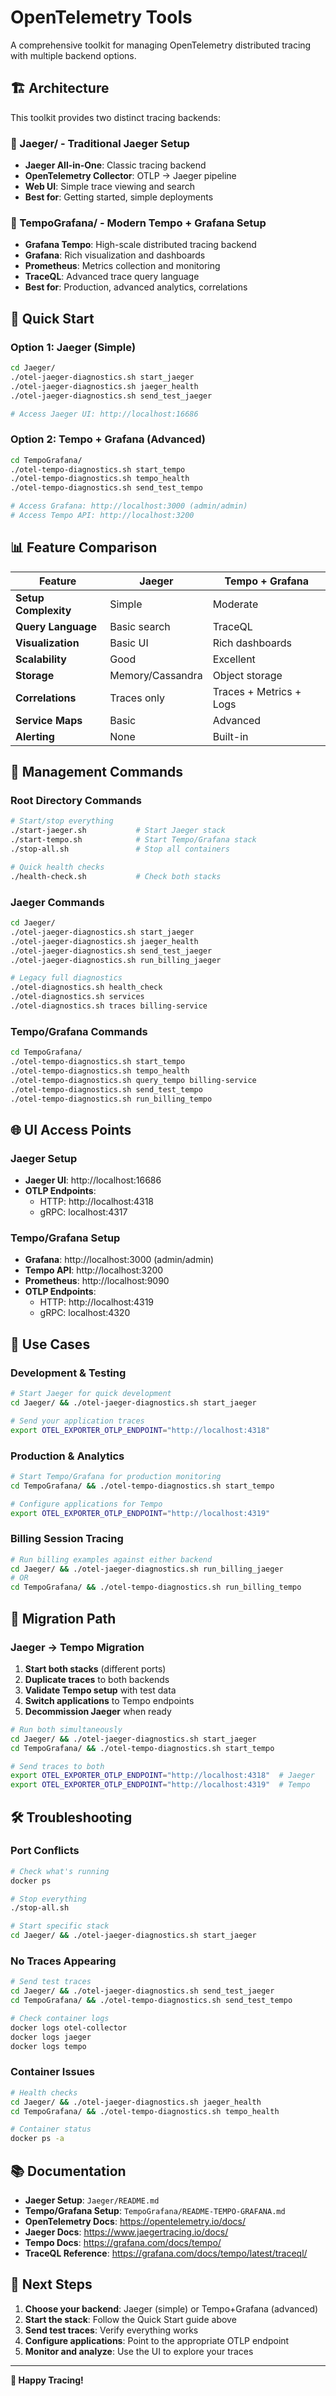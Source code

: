 # OpenTelemetry Tools

A comprehensive toolkit for managing OpenTelemetry distributed tracing with multiple backend options.

## 🏗️ **Architecture**

This toolkit provides two distinct tracing backends:

### **📁 Jaeger/** - Traditional Jaeger Setup
- **Jaeger All-in-One**: Classic tracing backend
- **OpenTelemetry Collector**: OTLP → Jaeger pipeline
- **Web UI**: Simple trace viewing and search
- **Best for**: Getting started, simple deployments

### **📁 TempoGrafana/** - Modern Tempo + Grafana Setup  
- **Grafana Tempo**: High-scale distributed tracing backend
- **Grafana**: Rich visualization and dashboards
- **Prometheus**: Metrics collection and monitoring
- **TraceQL**: Advanced trace query language
- **Best for**: Production, advanced analytics, correlations

## 🚀 **Quick Start**

### **Option 1: Jaeger (Simple)**
```bash
cd Jaeger/
./otel-jaeger-diagnostics.sh start_jaeger
./otel-jaeger-diagnostics.sh jaeger_health
./otel-jaeger-diagnostics.sh send_test_jaeger

# Access Jaeger UI: http://localhost:16686
```

### **Option 2: Tempo + Grafana (Advanced)**
```bash
cd TempoGrafana/
./otel-tempo-diagnostics.sh start_tempo
./otel-tempo-diagnostics.sh tempo_health
./otel-tempo-diagnostics.sh send_test_tempo

# Access Grafana: http://localhost:3000 (admin/admin)
# Access Tempo API: http://localhost:3200
```

## 📊 **Feature Comparison**

| Feature | Jaeger | Tempo + Grafana |
|---------|---------|-----------------|
| **Setup Complexity** | Simple | Moderate |
| **Query Language** | Basic search | TraceQL |
| **Visualization** | Basic UI | Rich dashboards |
| **Scalability** | Good | Excellent |
| **Storage** | Memory/Cassandra | Object storage |
| **Correlations** | Traces only | Traces + Metrics + Logs |
| **Service Maps** | Basic | Advanced |
| **Alerting** | None | Built-in |

## 🔧 **Management Commands**

### **Root Directory Commands**
```bash
# Start/stop everything
./start-jaeger.sh           # Start Jaeger stack
./start-tempo.sh            # Start Tempo/Grafana stack
./stop-all.sh               # Stop all containers

# Quick health checks
./health-check.sh           # Check both stacks
```

### **Jaeger Commands**
```bash
cd Jaeger/
./otel-jaeger-diagnostics.sh start_jaeger
./otel-jaeger-diagnostics.sh jaeger_health
./otel-jaeger-diagnostics.sh send_test_jaeger
./otel-jaeger-diagnostics.sh run_billing_jaeger

# Legacy full diagnostics
./otel-diagnostics.sh health_check
./otel-diagnostics.sh services
./otel-diagnostics.sh traces billing-service
```

### **Tempo/Grafana Commands**
```bash
cd TempoGrafana/
./otel-tempo-diagnostics.sh start_tempo
./otel-tempo-diagnostics.sh tempo_health
./otel-tempo-diagnostics.sh query_tempo billing-service
./otel-tempo-diagnostics.sh send_test_tempo
./otel-tempo-diagnostics.sh run_billing_tempo
```

## 🌐 **UI Access Points**

### **Jaeger Setup**
- **Jaeger UI**: http://localhost:16686
- **OTLP Endpoints**: 
  - HTTP: http://localhost:4318
  - gRPC: localhost:4317

### **Tempo/Grafana Setup**
- **Grafana**: http://localhost:3000 (admin/admin)
- **Tempo API**: http://localhost:3200
- **Prometheus**: http://localhost:9090
- **OTLP Endpoints**: 
  - HTTP: http://localhost:4319
  - gRPC: localhost:4320

## 🎯 **Use Cases**

### **Development & Testing**
```bash
# Start Jaeger for quick development
cd Jaeger/ && ./otel-jaeger-diagnostics.sh start_jaeger

# Send your application traces
export OTEL_EXPORTER_OTLP_ENDPOINT="http://localhost:4318"
```

### **Production & Analytics**
```bash
# Start Tempo/Grafana for production monitoring
cd TempoGrafana/ && ./otel-tempo-diagnostics.sh start_tempo

# Configure applications for Tempo
export OTEL_EXPORTER_OTLP_ENDPOINT="http://localhost:4319"
```

### **Billing Session Tracing**
```bash
# Run billing examples against either backend
cd Jaeger/ && ./otel-jaeger-diagnostics.sh run_billing_jaeger
# OR
cd TempoGrafana/ && ./otel-tempo-diagnostics.sh run_billing_tempo
```

## 🔄 **Migration Path**

### **Jaeger → Tempo Migration**
1. **Start both stacks** (different ports)
2. **Duplicate traces** to both backends
3. **Validate Tempo setup** with test data
4. **Switch applications** to Tempo endpoints
5. **Decommission Jaeger** when ready

```bash
# Run both simultaneously
cd Jaeger/ && ./otel-jaeger-diagnostics.sh start_jaeger
cd TempoGrafana/ && ./otel-tempo-diagnostics.sh start_tempo

# Send traces to both
export OTEL_EXPORTER_OTLP_ENDPOINT="http://localhost:4318"  # Jaeger
export OTEL_EXPORTER_OTLP_ENDPOINT="http://localhost:4319"  # Tempo
```

## 🛠️ **Troubleshooting**

### **Port Conflicts**
```bash
# Check what's running
docker ps

# Stop everything
./stop-all.sh

# Start specific stack
cd Jaeger/ && ./otel-jaeger-diagnostics.sh start_jaeger
```

### **No Traces Appearing**
```bash
# Send test traces
cd Jaeger/ && ./otel-jaeger-diagnostics.sh send_test_jaeger
cd TempoGrafana/ && ./otel-tempo-diagnostics.sh send_test_tempo

# Check container logs
docker logs otel-collector
docker logs jaeger
docker logs tempo
```

### **Container Issues**
```bash
# Health checks
cd Jaeger/ && ./otel-jaeger-diagnostics.sh jaeger_health
cd TempoGrafana/ && ./otel-tempo-diagnostics.sh tempo_health

# Container status
docker ps -a
```

## 📚 **Documentation**

- **Jaeger Setup**: `Jaeger/README.md`
- **Tempo/Grafana Setup**: `TempoGrafana/README-TEMPO-GRAFANA.md`
- **OpenTelemetry Docs**: https://opentelemetry.io/docs/
- **Jaeger Docs**: https://www.jaegertracing.io/docs/
- **Tempo Docs**: https://grafana.com/docs/tempo/
- **TraceQL Reference**: https://grafana.com/docs/tempo/latest/traceql/

## 🎯 **Next Steps**

1. **Choose your backend**: Jaeger (simple) or Tempo+Grafana (advanced)
2. **Start the stack**: Follow the Quick Start guide above
3. **Send test traces**: Verify everything works
4. **Configure applications**: Point to the appropriate OTLP endpoint
5. **Monitor and analyze**: Use the UI to explore your traces

---

**🚀 Happy Tracing!**